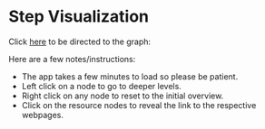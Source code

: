 
# Step Visualization

Click [here](https://igor-biodgps.github.io/ARIADNE/graph/graph.html) to be directed to the graph:

Here are a few notes/instructions: 
<br>
- The app takes a few minutes to load so please be patient.
- Left click on a node to go to deeper levels.
- Right click on any node to reset to the initial overview.
- Click on the resource nodes to reveal the link to the respective webpages.